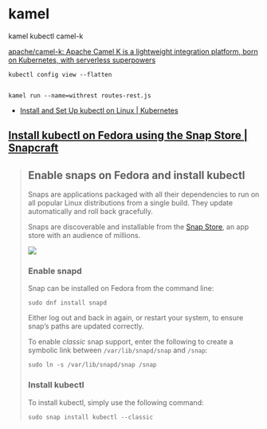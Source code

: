 # kamel
kamel kubectl camel-k


[apache/camel-k: Apache Camel K is a lightweight integration platform, born on Kubernetes, with serverless superpowers](https://github.com/apache/camel-k)


    kubectl config view --flatten

    
    kamel run --name=withrest routes-rest.js



+ [Install and Set Up kubectl on Linux | Kubernetes](https://kubernetes.io/docs/tasks/tools/install-kubectl-linux/)



## [Install kubectl on Fedora using the Snap Store | Snapcraft](https://snapcraft.io/install/kubectl/fedora)

> ## Enable snaps on Fedora and install kubectl
> 
> Snaps are applications packaged with all their dependencies to run on all popular Linux distributions from a single build. They update automatically and roll back gracefully.
> 
> Snaps are discoverable and installable from the [Snap Store](https://snapcraft.io/store), an app store with an audience of millions.
> 
> ![](https://res.cloudinary.com/canonical/image/fetch/f_auto,q_auto,fl_sanitize,w_169,h_159/https://assets.ubuntu.com/v1/c93d842f-fedora.png)
> 
> ### Enable snapd
> 
> Snap can be installed on Fedora from the command line:
> 
>     sudo dnf install snapd
>     
> 
> Either log out and back in again, or restart your system, to ensure snap’s paths are updated correctly.
> 
> To enable _classic_ snap support, enter the following to create a symbolic link between `/var/lib/snapd/snap` and `/snap`:
> 
>     sudo ln -s /var/lib/snapd/snap /snap
>     
> 
> ### Install kubectl
> 
> To install kubectl, simply use the following command:
> 
>     sudo snap install kubectl --classic
